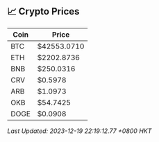 ## 📈 Crypto Prices

| Coin | Price |
| ---- | ----- |
| BTC | $42553.0710 |
| ETH | $2202.8736 |
| BNB | $250.0316 |
| CRV | $0.5978 |
| ARB | $1.0973 |
| OKB | $54.7425 |
| DOGE | $0.0908 |

_Last Updated: 2023-12-19 22:19:12.77 +0800 HKT_